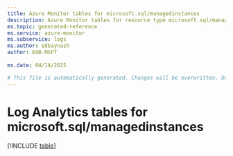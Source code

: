 ```yaml
---
title: Azure Monitor tables for microsoft.sql/managedinstances
description: Azure Monitor tables for resource type microsoft.sql/managedinstances
ms.topic: generated-reference
ms.service: azure-monitor
ms.subservice: logs
ms.author: edbaynash
author: EdB-MSFT
   
ms.date: 04/14/2025

# This file is automatically generated. Changes will be overwritten. Do not change this file directly.
---
```


# Log Analytics tables for microsoft.sql/managedinstances  

[!INCLUDE [table](~/reusable-content/ce-skilling/azure/includes/azure-monitor/reference/tables/microsoft-sql_managedinstances-include.md)]

